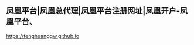 ## 凤凰平台|凤凰总代理|凤凰平台注册网址|凤凰开户-凤凰平台、

<https://fenghuanggw.github.io>

<!--
**fenghuanggw/fenghuanggw** is a ✨ _special_ ✨ repository because its `README.md` (this file) appears on your GitHub profile.

Here are some ideas to get you started:

- 🔭 I’m currently working on ...
- 🌱 I’m currently learning ...
- 👯 I’m looking to collaborate on ...
- 🤔 I’m looking for help with ...
- 💬 Ask me about ...
- 📫 How to reach me: ...
- 😄 Pronouns: ...
- ⚡ Fun fact: ...
-->
